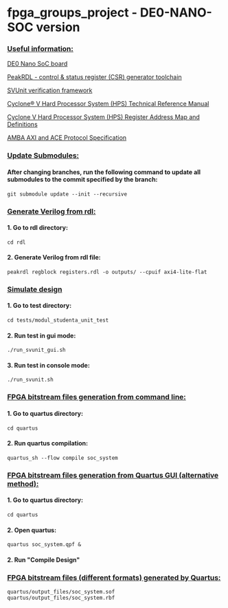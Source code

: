 # fpga_groups_project - DE0-NANO-SOC version

### <ins>Useful information:</ins>
[DE0 Nano SoC board](https://www.terasic.com.tw/cgi-bin/page/archive.pl?Language=English&CategoryNo=167&No=941)

[PeakRDL - control & status register (CSR) generator toolchain](https://peakrdl.readthedocs.io/en/latest/index.html)

[SVUnit verification framework](https://docs.svunit.org/en/stable/)

[Cyclone® V Hard Processor System (HPS) Technical Reference Manual](https://www.intel.com/content/www/us/en/docs/programmable/683126/21-2/hard-processor-system-technical-reference.html)

[Cyclone V Hard Processor System (HPS) Register Address Map and Definitions](https://www.intel.com/content/www/us/en/programmable/hps/cyclone-v/hps.html)

[AMBA AXI and ACE Protocol Specification](https://developer.arm.com/documentation/ihi0022/e)

### <ins>Update Submodules:</ins>
#### After changing branches, run the following command to update all submodules to the commit specified by the branch:

    git submodule update --init --recursive

### <ins>Generate Verilog from rdl:</ins>
#### 1. Go to rdl directory:

    cd rdl

#### 2. Generate Verilog from rdl file:

    peakrdl regblock registers.rdl -o outputs/ --cpuif axi4-lite-flat

### <ins>Simulate design</ins>
#### 1. Go to test directory:

    cd tests/modul_studenta_unit_test

#### 2. Run test in gui mode:

    ./run_svunit_gui.sh

#### 3. Run test in console mode:

    ./run_svunit.sh

### <ins>FPGA bitstream files generation from command line:</ins>
#### 1. Go to quartus directory:

    cd quartus

#### 2. Run quartus compilation:

    quartus_sh --flow compile soc_system

### <ins>FPGA bitstream files generation from Quartus GUI (alternative method):</ins>
#### 1. Go to quartus directory:

    cd quartus

#### 2. Open quartus:

    quartus soc_system.qpf &

#### 2. Run "Compile Design"

### <ins>FPGA bitstream files (different formats) generated by Quartus:</ins>

    quartus/output_files/soc_system.sof
    quartus/output_files/soc_system.rbf
